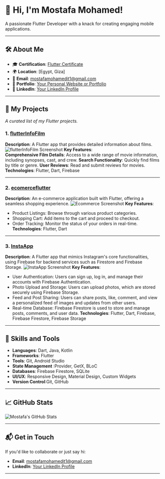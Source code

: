 # 👋 Hi, I'm Mostafa Mohamed!  
A passionate Flutter Developer with a knack for creating engaging mobile applications.

---

## 🛠️ About Me  
- 🎓 **Certification**: [Flutter Certificate](https://drive.google.com/file/d/1TcF0Y02jDNH45a_yEYT450jBiXMXhYOY/view?usp=drive_link)  
- 🌍 **Location**: [Egypt, Giza]  
- 📧 **Email**: mostafamohamedit1@gmail.com
- 🔗 **Portfolio**: [Your Personal Website or Portfolio](https://github.com/mostafa407)
- 💼 **LinkedIn**: [Your LinkedIn Profile](www.linkedin.com/in/mostafa-mohamed-7378b5205)

---

## 📂 My Projects  
_A curated list of my Flutter projects._

### 1. [flutterInfoFilm](https://github.com/mostafa407/flutterInfoFilm)  
**Description**: A Flutter app that provides detailed information about films.
![flutterInfoFilm Screenshot](https://drive.google.com/file/d/1OtdinWoFktmyNJ9mnV4ZllUI4nMtS9le/view?usp=drive_link)
**Key Features**:  
**Comprehensive Film Details**: Access to a wide range of movie information, including synopses, cast, and crew.
**Search Functionality**: Quickly find films by title or genre.
**User Reviews**: Read and submit reviews for movies.
**Technologies**: Flutter, Dart, Firebase  

---

### 2. [ecomerceflutter](https://github.com/mostafa407/ecomerceflutter)  
**Description**: An e-commerce application built with Flutter, offering a seamless shopping experience. 
![Ecommerce Screenshot](https://drive.google.com/file/d/1v23Pg82di6ROoiuRseJIazURHJEUGD8d/view?usp=drive_link)
**Key Features**:  
- Product Listings: Browse through various product categories.
- Shopping Cart: Add items to the cart and proceed to checkout.
- Order Tracking: Monitor the status of your orders in real-time.
**Technologies**: Flutter, Dart  

---

### 3. [InstaApp](https://github.com/mostafa407/InstaApp)  
**Description**: A Flutter app that mimics Instagram's core functionalities, using Firebase for backend services such as Firestore and Firebase Storage.
![InstaApp Screenshot](https://drive.google.com/drive/folders/14GvUMANz-Tq051ec5QacTtL07Xsv4Gar?usp=drive_link)
**Key Features**:  
- User Authentication: Users can sign up, log in, and manage their accounts with Firebase Authentication.
- Photo Upload and Storage: Users can upload photos, which are stored securely using Firebase Storage.
- Feed and Post Sharing: Users can share posts, like, comment, and view a personalized feed of images and updates from other users.
- Real-time Database: Firebase Firestore is used to store and manage posts, comments, and user data.
**Technologies**: Flutter, Dart, Firebase, Firebase Firestore, Firebase Storage  

---

## 🌟 Skills and Tools  
- **Languages**: Dart, Java, Kotlin  
- **Frameworks**: Flutter  
- **Tools**: Git, Android Studio
- **State Management** :Provider, GetX, BLoC
- **Databases**: Firebase Firestore, SQLite
- **UI/UX**: Responsive Design, Material Design, Custom Widgets
- **Version Control**:Git, GitHub

---

## 📈 GitHub Stats  
![Mostafa's GitHub Stats](https://github-readme-stats.vercel.app/api?username=mostafa407&show_icons=true&theme=radical)

---

## 📬 Get in Touch  
If you'd like to collaborate or just say hi:  
- **Email**: mostafamohamedit1@gmail.com 
- **LinkedIn**: [Your LinkedIn Profile](www.linkedin.com/in/mostafa-mohamed-7378b5205)  

---


